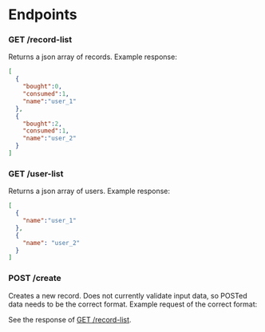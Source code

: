 # Endpoints

### GET /record-list

Returns a json array of records. Example response:

```json
[
  {
    "bought":0,
    "consumed":1,
    "name":"user_1"
  },
  {
    "bought":2,
    "consumed":1,
    "name":"user_2"
  }
]
```

### GET /user-list

Returns a json array of users. Example response:

```json
[
  {
    "name":"user_1"
  },
  {
    "name": "user_2"
  }
]
```

### POST /create

Creates a new record. Does not currently validate input data, so POSTed data needs to be the correct format. Example request of the correct format:

See the response of [GET /record-list](#get-record-list).

